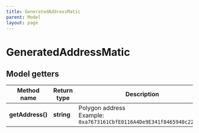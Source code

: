 ```yaml
---
title: GeneratedAddressMatic
parent: Model
layout: page
---
```


# GeneratedAddressMatic

## Model getters

Method name | Return type | Description | Notes
------------ | ------------- | ------------- | -------------
**getAddress()** | **string** | Polygon address <br>Example: `0xa7673161CbfE0116A4De9E341f8465940c2211d4` | [optional]


